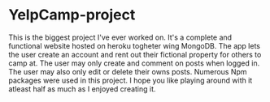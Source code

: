 # YelpCamp-project
This is the biggest project I've ever worked on. It's a complete and functional website hosted on heroku togheter wing MongoDB. The app lets the user create an account and rent out their fictional property for others to camp at. The user may only create and comment on posts when logged in. The user may also only edit or delete their owns posts. Numerous Npm packages were used in this project. I hope you like playing around with it atleast half as much as I enjoyed creating it.
